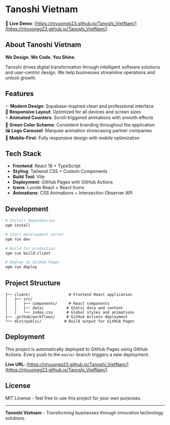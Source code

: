 # Tanoshi Vietnam

🚀 **Live Demo**: [https://ntvuongg23.github.io/Tanoshi_VietNam/](https://ntvuongg23.github.io/Tanoshi_VietNam/)

## About Tanoshi Vietnam

**We Design. We Code. You Shine.**

Tanoshi drives digital transformation through intelligent software solutions and user-centric design. We help businesses streamline operations and unlock growth.

## Features

✨ **Modern Design**: Supabase-inspired clean and professional interface  
🎯 **Responsive Layout**: Optimized for all devices and screen sizes  
⚡ **Animated Counters**: Scroll-triggered animations with smooth effects  
🎨 **Green Color Scheme**: Consistent branding throughout the application  
🖼️ **Logo Carousel**: Marquee animation showcasing partner companies  
📱 **Mobile-First**: Fully responsive design with mobile optimization  

## Tech Stack

- **Frontend**: React 18 + TypeScript
- **Styling**: Tailwind CSS + Custom Components
- **Build Tool**: Vite
- **Deployment**: GitHub Pages with GitHub Actions
- **Icons**: Lucide React + React Icons
- **Animations**: CSS Animations + Intersection Observer API

## Development

```bash
# Install dependencies
npm install

# Start development server
npm run dev

# Build for production
npm run build:client

# Deploy to GitHub Pages
npm run deploy
```

## Project Structure

```
├── client/                 # Frontend React application
│   ├── src/
│   │   ├── components/     # React components
│   │   ├── data/          # Static data and content
│   │   └── index.css      # Global styles and animations
├── .github/workflows/     # GitHub Actions deployment
└── dist/public/          # Build output for GitHub Pages
```

## Deployment

This project is automatically deployed to GitHub Pages using GitHub Actions. Every push to the `master` branch triggers a new deployment.

**Live URL**: [https://ntvuongg23.github.io/Tanoshi_VietNam/](https://ntvuongg23.github.io/Tanoshi_VietNam/)

## License

MIT License - feel free to use this project for your own purposes.

---

**Tanoshi Vietnam** - Transforming businesses through innovative technology solutions.
